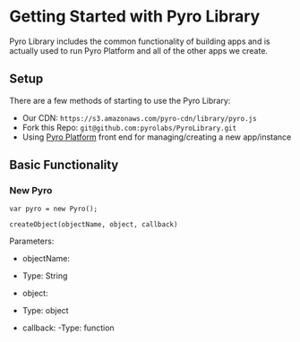 # Getting Started with Pyro Library

Pyro Library includes the common functionality of building apps and is actually used to run Pyro Platform and all of the other apps we create. 

## Setup

There are a few methods of starting to use the Pyro Library:

* Our CDN: `https://s3.amazonaws.com/pyro-cdn/library/pyro.js`
* Fork this Repo: `git@github.com:pyrolabs/PyroLibrary.git`
* Using [Pyro Platform](https://pyro.firebaseapp.com) front end for managing/creating a new app/instance

## Basic Functionality

### New Pyro

`var pyro = new Pyro();`

`createObject(objectName, object, callback)`

Parameters:
* objectName:
- Type: String
* object:
- Type: object
* callback:
-Type: function
